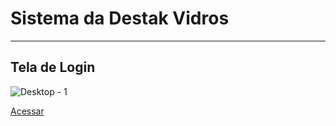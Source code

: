 # Sistema da Destak Vidros
---
## Tela de Login
![Desktop - 1](https://user-images.githubusercontent.com/96010876/201653897-bd0dc2e6-7b5b-409e-ac89-2339b3655593.png)


[Acessar](https://sistema-destak-vidros-9sr8.vercel.app/)


